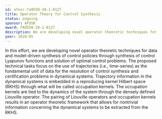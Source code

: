 ```yaml
---
id: afosr-fa9550-20-1-0127
title: Operator Theory for Control Synthesis
status: ongoing
sponsor: AFOSR
award: FA9550-20-1-0127
description: We are developing novel operator theoretic techniques for data and model-driven synthesis of control via control Lyapunov functions and solution of optimal control problems.
year: 2020-05
---
```

In this effort, we are developing novel operator theoretic techniques for data and model-driven synthesis of control policies through synthesis of control Lyapunov functions and solution of optimal control problems. The proposed technical tasks focus on the use of trajectories (i.e., time-series) as the fundamental unit of data for the resolution of control synthesis and certification problems in dynamical systems. Trajectory information in the dynamical systems is embedded in a reproducing kernel Hilbert space (RKHS) through what will be called occupation kernels. The occupation kernels are tied to the dynamics of the system through the densely defined Liouville operator. The pairing of Liouville operators and occupation kernels results in an operator theoretic framework that allows for nontrivial information concerning the dynamical systems to be extracted from the RKHS.
